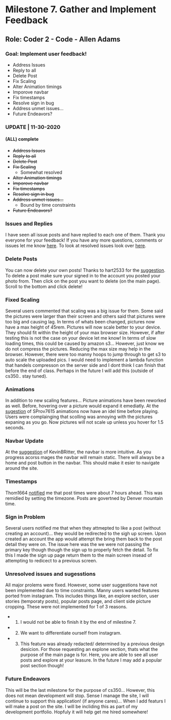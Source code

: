 # Milestone 7. Gather and Implement Feedback
## Role: Coder 2 - Code - Allen Adams

### Goal: Implement user feedback!

* Address Issues
* Reply to all
* Delete Post
* Fix Scaling
* Alter Animation timings
* Imporove navbar 
* Fix timestamps
* Resolve sign in bug
* Address unmet issues...
* Future Endeavors? 

### UPDATE | 11-30-2020

#### (ALL) complete
* ~~Address Issues~~
* ~~Reply to all~~
* ~~Delete Post~~
* ~~Fix Scaling~~
    * Somewhat resolved
* ~~Alter Animation timings~~
* ~~Imporove navbar~~ 
* ~~Fix timestamps~~
* ~~Resolve sign in bug~~
* ~~Address unmet issues...~~
    * Bound by time constraints
* ~~Future Endeavors?~~ 

### Issues and Replies
I have seen all issue posts and have replied to each one of them. Thank you everyone for your feedback! If you have any more questions, comments or issues let me know [here](https://github.com/Adam1400/cs350/issues). To look at resolved issues look over [here](https://github.com/Adam1400/cs350/issues?q=is%3Aissue+is%3Aclosed). 

### Delete Posts
You can now delete your own posts! Thanks to hart2533 for the [suggestion](https://github.com/Adam1400/cs350/issues/13). To delete a post make sure your signed in to the account you posted your photo from. Then click on the post you want to delete (on the main page). Scroll to the bottom and click delete!

### Fixed Scaling
Several users commented that scaling was a big issue for them. Some said the pictures were larger than their screen and others said that pictures were too big and causing lag. In terms of whats been changed, pictures now have a max height of 45rem. Pictures will now scale better to your device. They should fit within the height of your max browser size. However, if after testing this is not the case on your device let me know! In terms of slow loading times, this could be caused by amazon s3... However, just know we do not compress the pictures. Reducing the max size may help in the browser. However, there were too manny hoops to jump through to get s3 to auto scale the uploaded pics. I would need to implement a lambda function that handels compresson on the server side and I dont think I can finish that before the end of class. Perhaps in the future I will add this (outside of cs350.. stay tuned).

### Animations
In addition to new scaling features... Picture animations have been reworked as well. Before, hovering over a picture would expand it emediatly. At the [sugestion](https://github.com/Adam1400/cs350/issues/5) of SProv7615 animations now have an idel time before playing. Users were complainging that scolling was annoying with the pictures expaning as you go. Now pictures will not scale up unless you hover for 1.5 seconds. 

### Navbar Update
At the [suggestion](https://github.com/Adam1400/cs350/issues/11) of KevinBRitter, the navbar is more intuitive. As you progress acorss mages the navbar will remain static. There will always be a home and post button in the navbar. This should make it esier to navigate around the site. 

### Timestamps
Thom1664 [notified](https://github.com/Adam1400/cs350/issues/9) me that post times were about 7 hours ahead. This was remidied by setting the timezone. Posts are govertned by Denver mountain time.  

### Sign in Problem
Several users notified me that when they attmepted to like a post (without creating an account)... they would be redirected to the sigh up screen. Upon created an account the app would attempt the bring them back to the post detail they were on. The issue here was the we were not passing the primary key though though the sign up to properly fetch the detail. To fix this I made the sign up page return them to the main screen insead of attempting to redicect to a previous screen. 

### Unresolved issues and sugesstions
All major prolems were fixed. However, some user suggestions have not been implemented due to time constraints. Manny users wanted features ported from instagram. This includes things like, an explore section, user stories (temporaty posts), popular posts page, and client side picture cropping. These were not implemented for 1 of 3 reasons. 
* 1) I would not be able to finish it by the end of milestine 7. 
* 2) We want to differentiate ourself from instagram. 
* 3) This feature was already redacted/ determined by a previous design desicion. 
For those requesting an explone section, thats what the purpose of the main page is for. Here, you are able to see all user posts and explore at your leasure. In the future I may add a popular post section though! 

### Future Endeavors
This will be the last milestone for the purpose of cs350... However, this does not mean development will stop. Sense I manage the site, I will continue to support this application! (if anyone cares)... When I add featurs I will make a post on the site. I will be incliding this as part of my development portfolio. Hopfuly it will help get me hired somewhere! 
